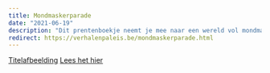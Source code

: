 ```yaml
---
title: Mondmaskerparade
date: "2021-06-19"
description: "Dit prentenboekje neemt je mee naar een wereld vol mondmaskers door de ogen van een kleine jongen. Ontdek samen met hem dat de gezichten achter deze kleurrijke lapjes nog steeds dezelfde zijn."
redirect: https://verhalenpaleis.be/mondmaskerparade.html
---
```


[Titelafbeelding](mondmaskerparade.png)
[Lees het hier](mondmaskerparade.html)